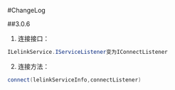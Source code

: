 #ChangeLog

##3.0.6
1. 连接接口：
```java
ILelinkService.IServiceListener变为IConnectListener
```
2. 连接方法：
```java
connect(lelinkServiceInfo,connectListener)
```